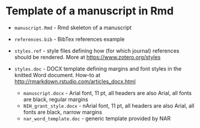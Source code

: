 # Template of a manuscript in Rmd

- `manuscript.Rmd` - Rmd skeleton of a manuscript

- `references.bib` - BibTex references example

- `styles.ref` - style files defining how (for which journal) references should be rendered. More at https://www.zotero.org/styles

- `styles.doc` - DOCX template defining margins and font styles in the knitted Word document. How-to at http://rmarkdown.rstudio.com/articles_docx.html

    - `manuscript.docx` - Arial font, 11 pt, all headers are also Arial, all fonts are black, regular margins
    - `NIH_grant_style.docx` - nArial font, 11 pt, all headers are also Arial, all fonts are black, narrow margins
    - `nar_word_template.doc` - generic template provided by NAR

